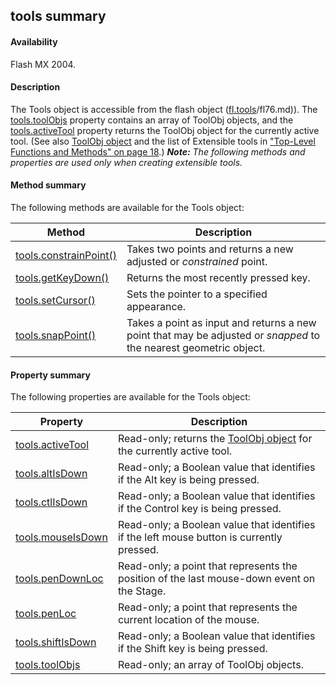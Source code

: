 ## tools summary

#### Availability

Flash MX 2004.

#### Description

The Tools object is accessible from the flash object ([fl.tools](#!AdobeDocs/developers-animatesdk-docs/test/flash_object_(fl)/fl76.md)/fl76.md)). The [tools.toolObjs](#!AdobeDocs/developers-animatesdk-docs/test/Tools_object/tools11.md) property contains an array of ToolObj objects, and the [tools.activeTool](#!AdobeDocs/developers-animatesdk-docs/test/Tools_object/tools.md) property returns the ToolObj object for the currently active tool. (See also [ToolObj object](#!AdobeDocs/developers-animatesdk-docs/test/ToolObj_object/toolObj_summary.md) and the list of Extensible tools in ["Top-Level Functions and Methods" on page 18](#_bookmark13).)
***Note:** The following methods and properties are used only when creating extensible tools.*

#### Method summary

The following methods are available for the Tools object:

| **Method**                               | **Description**                                                                                                   |
|------------------------------------------|-------------------------------------------------------------------------------------------------------------------|
| [tools.constrainPoint()](#!AdobeDocs/developers-animatesdk-docs/test/Tools_object/tools2.md) | Takes two points and returns a new adjusted or *constrained* point.                                               |
| [tools.getKeyDown()](#!AdobeDocs/developers-animatesdk-docs/test/Tools_object/tools4.md)     | Returns the most recently pressed key.                                                                            |
| [tools.setCursor()](#!AdobeDocs/developers-animatesdk-docs/test/Tools_object/tools8.md)      | Sets the pointer to a specified appearance.                                                                       |
| [tools.snapPoint()](#!AdobeDocs/developers-animatesdk-docs/test/Tools_object/tools10.md)      | Takes a point as input and returns a new point that may be adjusted or *snapped* to the nearest geometric object. |

#### Property summary

The following properties are available for the Tools object:

| **Property**                          | **Description**                                                                            |
|---------------------------------------|--------------------------------------------------------------------------------------------|
| [tools.activeTool](#!AdobeDocs/developers-animatesdk-docs/test/Tools_object/tools.md) | Read-only; returns the [ToolObj object](#!AdobeDocs/developers-animatesdk-docs/test/ToolObj_object/toolObj_summary.md) for the currently active tool.     |
| [tools.altIsDown](#!AdobeDocs/developers-animatesdk-docs/test/Tools_object/tools1.md)     | Read-only; a Boolean value that identifies if the Alt key is being pressed.                |
| [tools.ctlIsDown](#!AdobeDocs/developers-animatesdk-docs/test/Tools_object/tools3.md)     | Read-only; a Boolean value that identifies if the Control key is being pressed.            |
| [tools.mouseIsDown](#!AdobeDocs/developers-animatesdk-docs/test/Tools_object/tools5.md)   | Read-only; a Boolean value that identifies if the left mouse button is currently pressed.  |
| [tools.penDownLoc](#!AdobeDocs/developers-animatesdk-docs/test/Tools_object/tools6.md)    | Read-only; a point that represents the position of the last mouse-down event on the Stage. |
| [tools.penLoc](#!AdobeDocs/developers-animatesdk-docs/test/Tools_object/tools7.md)        | Read-only; a point that represents the current location of the mouse.                      |
| [tools.shiftIsDown](#!AdobeDocs/developers-animatesdk-docs/test/Tools_object/tools9.md)   | Read-only; a Boolean value that identifies if the Shift key is being pressed.              |
| [tools.toolObjs](#!AdobeDocs/developers-animatesdk-docs/test/Tools_object/tools11.md)      | Read-only; an array of ToolObj objects.                                                    |

<span id="tools.activeTool" class="anchor"></span>


